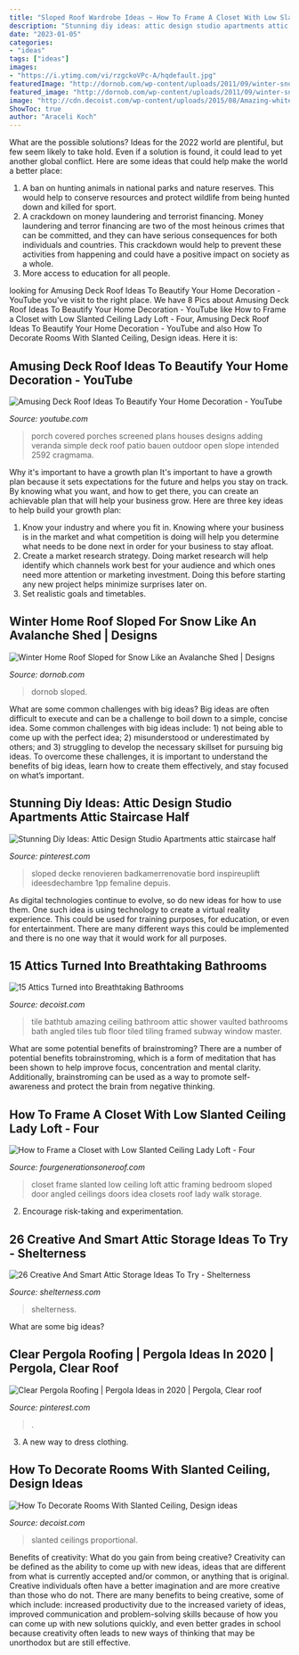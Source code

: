 ```yaml
---
title: "Sloped Roof Wardrobe Ideas ~ How To Frame A Closet With Low Slanted Ceiling lady Loft"
description: "Stunning diy ideas: attic design studio apartments attic staircase half"
date: "2023-01-05"
categories:
- "ideas"
tags: ["ideas"]
images:
- "https://i.ytimg.com/vi/rzgckoVPc-A/hqdefault.jpg"
featuredImage: "http://dornob.com/wp-content/uploads/2011/09/winter-snow-angled-home.jpg"
featured_image: "http://dornob.com/wp-content/uploads/2011/09/winter-snow-angled-home.jpg"
image: "http://cdn.decoist.com/wp-content/uploads/2015/08/Amazing-white-tile-framed-over-bathtub.png"
ShowToc: true
author: "Araceli Koch"
---
```



What are the possible solutions?
Ideas for the 2022 world are plentiful, but few seem likely to take hold. Even if a solution is found, it could lead to yet another global conflict. Here are some ideas that could help make the world a better place: 
1. A ban on hunting animals in national parks and nature reserves. This would help to conserve resources and protect wildlife from being hunted down and killed for sport.
2. A crackdown on money laundering and terrorist financing. Money laundering and terror financing are two of the most heinous crimes that can be committed, and they can have serious consequences for both individuals and countries. This crackdown would help to prevent these activities from happening and could have a positive impact on society as a whole.
3. More access to education for all people.

	

		
looking for Amusing Deck Roof Ideas To Beautify Your Home Decoration - YouTube you've visit to the right place. We have 8 Pics about Amusing Deck Roof Ideas To Beautify Your Home Decoration - YouTube like How to Frame a Closet with Low Slanted Ceiling Lady Loft - Four, Amusing Deck Roof Ideas To Beautify Your Home Decoration - YouTube and also How To Decorate Rooms With Slanted Ceiling, Design ideas. Here it is:
		
    
## Amusing Deck Roof Ideas To Beautify Your Home Decoration - YouTube

<img loading=lazy src="https://i.ytimg.com/vi/rzgckoVPc-A/hqdefault.jpg" onerror="this.onerror=null;this.src='https://tse1.mm.bing.net/th?id=OIP.tpXay_eZ-ZAfElqdCIIDngEgDY&amp;pid=15.1';" alt="Amusing Deck Roof Ideas To Beautify Your Home Decoration - YouTube">

_Source: youtube.com_

>porch covered porches screened plans houses designs adding veranda simple deck roof patio bauen outdoor open slope intended 2592 cragmama. 

	

Why it's important to have a growth plan
It's important to have a growth plan because it sets expectations for the future and helps you stay on track. By knowing what you want, and how to get there, you can create an achievable plan that will help your business grow. Here are three key ideas to help build your growth plan: 
1. Know your industry and where you fit in. Knowing where your business is in the market and what competition is doing will help you determine what needs to be done next in order for your business to stay afloat. 
2. Create a market research strategy. Doing market research will help identify which channels work best for your audience and which ones need more attention or marketing investment. Doing this before starting any new project helps minimize surprises later on. 
3. Set realistic goals and timetables.

    
## Winter Home Roof Sloped For Snow Like An Avalanche Shed | Designs

<img loading=lazy src="http://dornob.com/wp-content/uploads/2011/09/winter-snow-angled-home.jpg" onerror="this.onerror=null;this.src='https://tse2.mm.bing.net/th?id=OIP.0MtSZfgiLLTTGXg5N6PdRQAAAA&amp;pid=15.1';" alt="Winter Home Roof Sloped for Snow Like an Avalanche Shed | Designs">

_Source: dornob.com_

>dornob sloped. 

	

What are some common challenges with big ideas?
Big ideas are often difficult to execute and can be a challenge to boil down to a simple, concise idea. Some common challenges with big ideas include: 1) not being able to come up with the perfect idea; 2) misunderstood or underestimated by others; and 3) struggling to develop the necessary skillset for pursuing big ideas. To overcome these challenges, it is important to understand the benefits of big ideas, learn how to create them effectively, and stay focused on what’s important.

    
## Stunning Diy Ideas: Attic Design Studio Apartments Attic Staircase Half

<img loading=lazy src="https://i.pinimg.com/736x/a0/d2/ef/a0d2ef9f4c19df7cdbad11cda482be65.jpg" onerror="this.onerror=null;this.src='https://tse2.mm.bing.net/th?id=OIP.HBpyiBPN7_ohmenhyDvQ3AHaJ3&amp;pid=15.1';" alt="Stunning Diy Ideas: Attic Design Studio Apartments attic staircase half">

_Source: pinterest.com_

>sloped decke renovieren badkamerrenovatie bord inspireuplift ideesdechambre 1pp femaline depuis. 

	

As digital technologies continue to evolve, so do new ideas for how to use them. One such idea is using technology to create a virtual reality experience. This could be used for training purposes, for education, or even for entertainment. There are many different ways this could be implemented and there is no one way that it would work for all purposes.

    
## 15 Attics Turned Into Breathtaking Bathrooms

<img loading=lazy src="http://cdn.decoist.com/wp-content/uploads/2015/08/Amazing-white-tile-framed-over-bathtub.png" onerror="this.onerror=null;this.src='https://tse4.mm.bing.net/th?id=OIP.MTxiLivNKgvbhJdmpUe2ggHaLL&amp;pid=15.1';" alt="15 Attics Turned into Breathtaking Bathrooms">

_Source: decoist.com_

>tile bathtub amazing ceiling bathroom attic shower vaulted bathrooms bath angled tiles tub floor tiled tiling framed subway window master. 

	

What are some potential benefits of brainstroming?
There are a number of potential benefits tobrainstroming, which is a form of meditation that has been shown to help improve focus, concentration and mental clarity. Additionally, brainstroming can be used as a way to promote self-awareness and protect the brain from negative thinking.

    
## How To Frame A Closet With Low Slanted Ceiling Lady Loft - Four

<img loading=lazy src="https://i1.wp.com/www.fourgenerationsoneroof.com/wp-content/uploads/2019/02/Framing-loft-attic-closet-16.jpg?fit=650%2C867&amp;ssl=1" onerror="this.onerror=null;this.src='https://tse4.mm.bing.net/th?id=OIP.D6fabM0DQumuLS-2tjisNgHaJ4&amp;pid=15.1';" alt="How to Frame a Closet with Low Slanted Ceiling Lady Loft - Four">

_Source: fourgenerationsoneroof.com_

>closet frame slanted low ceiling loft attic framing bedroom sloped door angled ceilings doors idea closets roof lady walk storage. 

	

2. Encourage risk-taking and experimentation.

    
## 26 Creative And Smart Attic Storage Ideas To Try - Shelterness

<img loading=lazy src="https://i.shelterness.com/2016/06/11-closet-with-mirror-doors-and-clothes-hangers.jpg" onerror="this.onerror=null;this.src='https://tse2.mm.bing.net/th?id=OIP.AaZNqroZo-qs21QBaQNcogHaOP&amp;pid=15.1';" alt="26 Creative And Smart Attic Storage Ideas To Try - Shelterness">

_Source: shelterness.com_

>shelterness. 

	

What are some big ideas?
 

    
## Clear Pergola Roofing | Pergola Ideas In 2020 | Pergola, Clear Roof

<img loading=lazy src="https://i.pinimg.com/736x/97/63/47/9763471de1c44f6f67747f047db4667d.jpg" onerror="this.onerror=null;this.src='https://tse3.mm.bing.net/th?id=OIP.rxdco76rlntTt-rGhAszigHaEn&amp;pid=15.1';" alt="Clear Pergola Roofing | Pergola Ideas in 2020 | Pergola, Clear roof">

_Source: pinterest.com_

>. 

	

3. A new way to dress clothing.

    
## How To Decorate Rooms With Slanted Ceiling, Design Ideas

<img loading=lazy src="https://cdn.decoist.com/wp-content/uploads/2014/07/Using-the-slanted-ceiling-to-create-a-dramatic-visual.jpg" onerror="this.onerror=null;this.src='https://tse4.mm.bing.net/th?id=OIP.EMTDu3QJEOW_LCBwMysMxwHaFm&amp;pid=15.1';" alt="How To Decorate Rooms With Slanted Ceiling, Design ideas">

_Source: decoist.com_

>slanted ceilings proportional. 

	

Benefits of creativity: What do you gain from being creative?
Creativity can be defined as the ability to come up with new ideas, ideas that are different from what is currently accepted and/or common, or anything that is original. Creative individuals often have a better imagination and are more creative than those who do not. There are many benefits to being creative, some of which include: increased productivity due to the increased variety of ideas, improved communication and problem-solving skills because of how you can come up with new solutions quickly, and even better grades in school because creativity often leads to new ways of thinking that may be unorthodox but are still effective.

